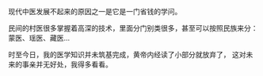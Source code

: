 现代中医发展不起来的原因之一是它是一门省钱的学问。

民间的村医很多掌握着高深的技术，里面分门别类很多，甚至可以按照民族来分：
蒙医、瑶医、藏医...

时至今日，我的医学知识并未筑基完成，黄帝内经读了小部分就放弃了，
这对未来的事亲并无好处，我得多看看。

